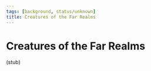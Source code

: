 ```yaml
---
tags: [background, status/unknown]
title: Creatures of the Far Realms
---
```

# Creatures of the Far Realms

(stub)